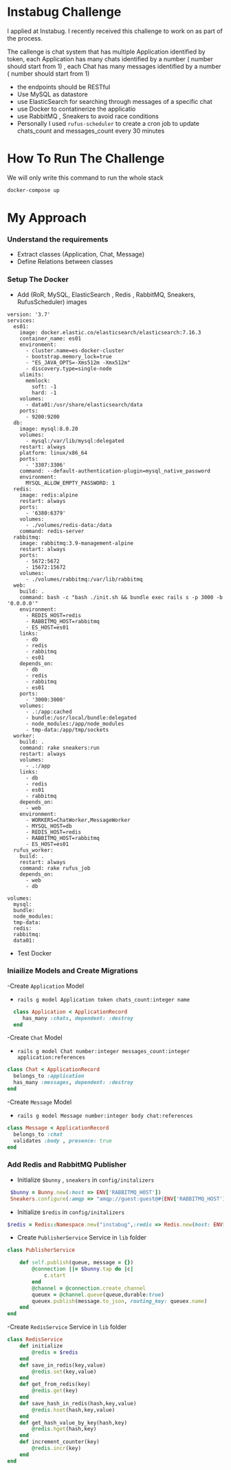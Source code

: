 
# Instabug Challenge

I applied at Instabug. I recently received this challenge to work on as part of the process.

The callenge is chat system that has multiple Application identified by token, each Application has many chats identified by a number ( number should start from 1) , each Chat has many messages identified by a number ( number should start from 1)
- the endpoints should be RESTful
- Use MySQL as datastore
- use ElasticSearch for searching through messages of a specific chat
- use Docker to contatinerize the applicatio
- use RabbitMQ , Sneakers to avoid race conditions
- Personally I used `rufus-scheduler` to create a cron job to update chats_count and messages_count every 30 minutes

# How To Run The Challenge

We will only write this command to run the whole stack 
``` bash
docker-compose up
``` 

# My Approach
### Understand the requirements
- Extract classes (Application, Chat, Message)
- Define Relations between classes 


### Setup The Docker
- Add (RoR, MySQL, ElasticSearch , Redis , RabbitMQ, Sneakers, RufusScheduler) images
```docker-compose
version: '3.7'
services:
  es01:
    image: docker.elastic.co/elasticsearch/elasticsearch:7.16.3
    container_name: es01
    environment:
      - cluster.name=es-docker-cluster
      - bootstrap.memory_lock=true
      - "ES_JAVA_OPTS=-Xms512m -Xmx512m"
      - discovery.type=single-node
    ulimits:
      memlock:
        soft: -1
        hard: -1
    volumes:
      - data01:/usr/share/elasticsearch/data
    ports:
      - 9200:9200
  db:
    image: mysql:8.0.20
    volumes:
      - mysql:/var/lib/mysql:delegated
    restart: always
    platform: linux/x86_64
    ports:
      - '3307:3306'
    command: --default-authentication-plugin=mysql_native_password
    environment:
      MYSQL_ALLOW_EMPTY_PASSWORD: 1
  redis:
    image: redis:alpine
    restart: always
    ports:
      - '6380:6379'
    volumes:
      - ./volumes/redis-data:/data
    command: redis-server 
  rabbitmq:
    image: rabbitmq:3.9-management-alpine
    restart: always
    ports:
      - 5672:5672
      - 15672:15672
    volumes:
      - ./volumes/rabbitmq:/var/lib/rabbitmq
  web:
    build: .
    command: bash -c "bash ./init.sh && bundle exec rails s -p 3000 -b '0.0.0.0'"
    environment:
      - REDIS_HOST=redis
      - RABBITMQ_HOST=rabbitmq
      - ES_HOST=es01
    links:
      - db
      - redis
      - rabbitmq
      - es01
    depends_on:
      - db
      - redis
      - rabbitmq
      - es01
    ports:
      - '3000:3000'
    volumes:
      - .:/app:cached
      - bundle:/usr/local/bundle:delegated
      - node_modules:/app/node_modules
      - tmp-data:/app/tmp/sockets
  worker:
    build: .
    command: rake sneakers:run
    restart: always
    volumes:
      - .:/app
    links:
      - db
      - redis
      - es01
      - rabbitmq
    depends_on:
      - web
    environment:
      - WORKERS=ChatWorker,MessageWorker
      - MYSQL_HOST=db
      - REDIS_HOST=redis
      - RABBITMQ_HOST=rabbitmq
      - ES_HOST=es01
  rufus_worker:
    build: .
    restart: always
    command: rake rufus_job
    depends_on:
      - web
      - db

volumes:
  mysql:
  bundle:
  node_modules:
  tmp-data:
  redis:
  rabbitmq:
  data01:
 ```
- Test Docker

### Iniailize Models and Create Migrations

-Create `Application`  Model
- `rails g model Application token chats_count:integer name`
```ruby
  class Application < ApplicationRecord
     has_many :chats, dependent: :destroy
  end
```
-Create `Chat`  Model
- `rails g model Chat number:integer messages_count:integer application:references`
```ruby
class Chat < ApplicationRecord
  belongs_to :application
  has_many :messages, dependent: :destroy
end
```

-Create `Message`  Model
- `rails g model Message number:integer body chat:references`

```ruby
class Message < ApplicationRecord
  belongs_to :chat
  validates :body , presence: true
end
```

### Add Redis and RabbitMQ Publisher
- Initialize  `$bunny` , `sneakers` in `config/initalizers`
 ```ruby
  $bunny = Bunny.new(:host => ENV['RABBITMQ_HOST'])
  Sneakers.configure(:amqp => "amqp://guest:guest@#{ENV['RABBITMQ_HOST']}:5672")
```
- Initialize  `$redis`  in `config/initalizers`
 ```ruby
 $redis = Redis::Namespace.new("instabug",:redis => Redis.new(host: ENV["REDIS_HOST"]))
 ```

-  Create `PublisherService`  Service in `lib` folder
```ruby
class PublisherService

    def self.publish(queue, message = {})
        @connection ||= $bunny.tap do |c|
            c.start
        end
        @channel = @connection.create_channel
        queuex = @channel.queue(queue,durable:true)
        queuex.publish(message.to_json, routing_key: queuex.name)
    end
end
```
-Create `RedisService`  Service in `lib` folder
```ruby
class RedisService
    def initialize
        @redis = $redis
    end
    def save_in_redis(key,value)
        @redis.set(key,value)
    end
    def get_from_redis(key)
        @redis.get(key) 
    end
    def save_hash_in_redis(hash,key,value)
        @redis.hset(hash,key,value)
    end
    def get_hash_value_by_key(hash,key)
        @redis.hget(hash,key)
    end
    def increment_counter(key)
        @redis.incr(key)
    end
end
```

